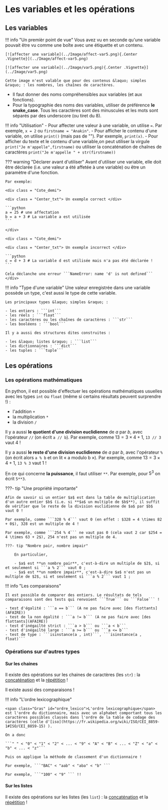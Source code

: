 # Les variables et les opérations

## Les variables

!!! info "Un premièr point de vue"
    Vous avez vu en seconde qu'une variable pouvait être vu comme une boîte avec une étiquette et un contenu.

    [![affecter une variable](../Image/affect-var5.png){.Center .Vignette}](../Image/affect-var5.png)

    [![affecter une variable](../Image/var5.png){.Center .Vignette}](../Image/var5.png)

    Cette image n'est valable que pour des contenus &laquo; simples &raquo; : les nombres, les chaînes de caractères.

- Il faut donner des noms compréhensibles aux variables (et aux fonctions).
- Pour la typographie des noms des variables, utiliser de préférence **le snake\_case**. Tous les caractères sont des minuscules et les mots sont séparés par des underscore (ou tiret du 8).

!!! info "Utilisation"
    - Pour affecter une valeur à une variable, on utilise ```=```. Par exemple, ```x = 2``` ou ```firstname = "Anakin"```.
    - Pour afficher le contenu d'une variable, on utilise ```print()``` (mais pas de ""). Par exemple, ```print(x)```.
    - Pour afficher du texte et le contenu d'une variable,on peut utiliser la virgule ```print("Je m'appelle",firstname)``` ou utiliser la concaténation de chaînes de caractères ```print("Je m'appelle " + str(firstname)) ``` 

??? warning "Déclarer avant d'utiliser"
    Avant d'utiliser une variable, elle doit être déclarée (i.e. une valeur a été affetée à une variable) ou être un paramètre d'une fonction.

    Par exemple:

    <div class = "Cote_demi">

    <div class = "Center_txt"> Un exemple correct </div>

    ```python
    a = 25 # une affectation
    b = a + 3 # La variable a est utilisée
    ```

    </div>

    <div class = "Cote_demi">

    <div class = "Center_txt"> Un exemple incorrect </div>

    ```python
    c = d + 3 # La variable d est utilisée mais n'a pas été déclarée !
    ```

    Cela déclanche une erreur ```NameError: name 'd' is not defined```
    </div>

!!! info "Type d'une variable"
    Une valeur enregistrée dans une variable possède un type, c'est aussi le type de cette variable.

    Les principaux types &laquo; simples &raquo; :
    
    - les entiers : ```int```
    - les réels : ```float```
    - les caractères ou les chaînes de caractères : ```str```
    - les booléens : ```bool```

    Il y a aussi des structures dites construites :

    - les &laquo; listes &raquo; : ```list```
    - les dictionnaires : ```dict```
    - les tuples : ```tuple```


## Les opérations

### Les opérations mathématiques

En python, il est possible d'effectuer les opérations mathématiques usuelles avec les types ```int``` ou ```float``` (même si certains résultats peuvent surprendre !) :

- l'addition ```+```
- la multiplication ```*```
- la division ```/```

Il y a aussi **le quotient d'une division euclidienne** de $a$ par $b$, avec l'opérateur ```//``` (on écrit ```a // b```). Par exemple, comme $13 = 3 \times 4 + 1$, ```13 // 3``` vaut 4 !

Il y a aussi **le reste d'une division euclidienne** de $a$ par $b$, avec l'opérateur ```%``` (on écrit alors ```a % b``` et on lit &laquo; a modulo b &raquo;). Par exemple, comme $13 = 3 \times 4 + 1$, ```13 % 3``` vaut 1 !

En ce qui concerne **la puissance**, il faut utiliser ```**```. Par exemple, pour $5^3$ on écrit ```5**3```.

???- tip "Une propriété importante"

    Afin de savoir si un entier $a$ est dans la table de multiplication d'un autre entier $b$ (i.e. si **$a$ un multiple de $b$**), il suffit de vérifier que le reste de la division euclidienne de $a$ par $b$ vaut 0 !

    Par exemple, comme ```328 % 4``` vaut 0 (en effet : $328 = 4 \times 82 + 0$), 328 est un multiple de 4 !

    Par exemple, comme ```254 % 4``` ne vaut pas 0 (cela vaut 2 car $254 = 4 \times 63 + 2$), 254 n'est pas un multiple de 4.

    ???- tip "Nombre pair, nombre impair"

        En particulier,
        
        - $a$ est **un nombre pair**, c'est-à-dire un multiple de $2$, si et seulement si ```a % 2``` vaut 0 ;
        - $a$ est **un nombre impair**, c'est-à-dire $a$ n'est pas un multiple de $2$, si et seulement si ```a % 2``` vaut 1 ;

!!! info "Les comparaisons"

    Il est possible de comparer des entiers. Le résultats de tels comparaisons sont des tests qui renvoient ```True``` ou ```False``` !

    - test d'égalité : ```a == b``` (A ne pas faire avec [des flottants](AFAIRE))
    - test de la non égalité : ```a != b``` (A ne pas faire avec [des flottants](AFAIRE))
    - test d'inégailté strict : ```a > b``` ou ```a < b```
    - test d'inégailté large : ```a >= b``` ou ```a <= b```
    - test de type : ```isinstance(a , int)```, ```isinstance(a , float)```

### Opérations sur d'autres types

#### Sur les chaines

Il existe des opérations sur les chaines de caractères (les ```str```) : la [concaténation](./str.md#concat) et la [répétition](./str.md#repet_str) !

Il existe aussi des comparaisons !

!!! info "L'ordre lexicographique"

    <span class="Gras" id="ordre_lexico">L'ordre lexicographique</span> est l'ordre du dictionnaire, mais avec un alphabet comportant tous les caractères possibles classés dans l'ordre de la table de codage des caractères (celle d'[iso](https://fr.wikipedia.org/wiki/ISO/CEI_8859-1#ISO/CEI_8859-15) ).

    On a donc 

    ```" " < "0" < "1" < "2" < ... < "9" < "A" < "B" < ... < "Z" < "a" < "b" < ... < "z"```

    Puis on applique la méthode de classement d'un dictionnaire !

    Par exemple, ```"BAC" < "aab" < "aba" < "b" ``` 

    Par exemple, ```"100" < "9" ``` !!

#### Sur les listes

Il existe des opérations sur les listes (les ```list```) : la [concaténation](./list.md#concat_list) et la [répétition](./list.md#repet_list) !